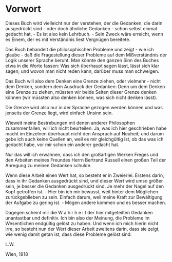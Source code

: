# Vorwort

Dieses Buch wird vielleicht nur der verstehen, der die Gedanken, die darin ausgedrückt sind - oder doch ähnliche Gedanken - schon selbst einmal gedacht hat. -
Es ist also kein Lehrbuch. -
Sein Zweck wäre erreicht, wenn es Einem, der es mit Verständnis liest Vergnügen bereitete.

Das Buch behandelt die philosophischen Probleme und zeigt - wie ich glaube - daß die Fragestellung dieser Probleme auf dem Mißverständnis der Logik unserer Sprache beruht.
Man könnte den ganzen Sinn des Buches etwa in die Worte fassen: Was sich überhaupt sagen lässt, lässt sich klar sagen; und wovon man nicht reden kann, darüber muss man schweigen.

Das Buch will also dem Denken eine Grenze ziehen, oder vielmehr - nicht dem Denken, sondern dem Ausdruck der Gedanken: 
Denn um dem Denken eine Grenze zu ziehen, müssten wir beide Seiten dieser Grenze denken können (wir müssten also denken können, was sich nicht denken lässt).

Die Grenze wird also nur in der Sprache gezogen werden können und was jenseits der Grenze liegt, wird einfach Unsinn sein.

Wieweit meine Bestrebungen mit denen anderer Philosophen zusammenfallen, will ich nicht beurteilen.
Ja, was ich hier geschrieben habe macht im Einzelnen überhaupt nicht den Anspruch auf Neuheit; und darum gebe ich auch keine Quellen an, weil es mir gleichgültig ist, ob das was ich gedacht habe, vor mir schon ein anderer gedacht hat.

Nur das will ich erwähnen, dass ich den großartigen Werken Freges und den Arbeiten meines Freundes Herrn Bertrand Russell einen großen Teil der Anregung zu meinen Gedanken schulde.

Wenn diese Arbeit einen Wert hat, so besteht er in Zweierlei.
Erstens darin, dass in ihr Gedanken ausgedrückt sind, und dieser Wert wird umso größer sein, je besser die Gedanken ausgedrückt sind.
Je mehr der Nagel auf den Kopf getroffen ist. -
Hier bin ich mir bewusst, weit hinter dem Möglichen zurückgeblieben zu sein.
Einfach darum, weil meine Kraft zur Bewältigung der Aufgabe zu gering ist. -
Mögen andere kommen und es besser machen.

Dagegen scheint mir die W a h r h e i t der hier mitgeteilten Gedanken unantastbar und definitiv.
Ich bin also der Meinung, die Probleme im Wesentlichen endgültig gelöst zu haben.
Und wenn ich mich hierin nicht irre, so besteht nun der Wert dieser Arbeit zweitens darin, dass sie zeigt, wie wenig damit getan ist, dass diese Probleme gelöst sind.

L.W.

Wien, 1918